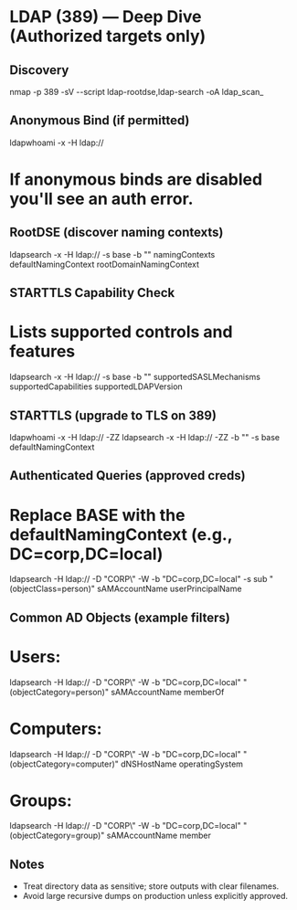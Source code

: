 # LDAP (389) — Deep Dive (Authorized targets only)

## Discovery
nmap -p 389 -sV --script ldap-rootdse,ldap-search -oA ldap_scan_<IP> <IP>

## Anonymous Bind (if permitted)
ldapwhoami -x -H ldap://<IP>
# If anonymous binds are disabled you'll see an auth error.

## RootDSE (discover naming contexts)
ldapsearch -x -H ldap://<IP> -s base -b "" namingContexts defaultNamingContext rootDomainNamingContext

## STARTTLS Capability Check
# Lists supported controls and features
ldapsearch -x -H ldap://<IP> -s base -b "" supportedSASLMechanisms supportedCapabilities supportedLDAPVersion

## STARTTLS (upgrade to TLS on 389)
ldapwhoami -x -H ldap://<IP> -ZZ
ldapsearch -x -H ldap://<IP> -ZZ -b "" -s base defaultNamingContext

## Authenticated Queries (approved creds)
# Replace BASE with the defaultNamingContext (e.g., DC=corp,DC=local)
ldapsearch -H ldap://<IP> -D "CORP\\<USER>" -W -b "DC=corp,DC=local" -s sub "(objectClass=person)" sAMAccountName userPrincipalName

## Common AD Objects (example filters)
# Users:
ldapsearch -H ldap://<IP> -D "CORP\\<USER>" -W -b "DC=corp,DC=local" "(objectCategory=person)" sAMAccountName memberOf
# Computers:
ldapsearch -H ldap://<IP> -D "CORP\\<USER>" -W -b "DC=corp,DC=local" "(objectCategory=computer)" dNSHostName operatingSystem
# Groups:
ldapsearch -H ldap://<IP> -D "CORP\\<USER>" -W -b "DC=corp,DC=local" "(objectCategory=group)" sAMAccountName member

## Notes
- Treat directory data as sensitive; store outputs with clear filenames.
- Avoid large recursive dumps on production unless explicitly approved.
